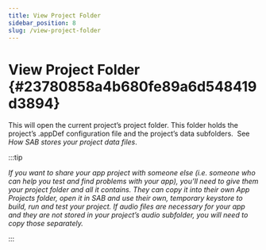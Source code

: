 ```yaml
---
title: View Project Folder
sidebar_position: 8
slug: /view-project-folder
---
```




# View Project Folder {#23780858a4b680fe89a6d548419d3894}


This will open the current project’s project folder. This folder holds the project’s .appDef configuration file and the project’s data subfolders.  See _How SAB stores your project data files_.


:::tip

_If you want to share your app project with someone else (i.e. someone who can help you test and find problems with your app), you’ll need to give them your project folder and all it contains. They can copy it into their own App Projects folder, open it in SAB and use their own, temporary keystore to build, run and test your project. If audio files are necessary for your app and they are not stored in your project’s audio subfolder, you will need to copy those separately._

:::



